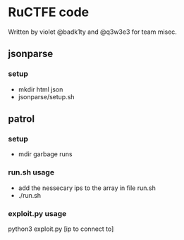 # RuCTFE code

Written by violet @badk1ty and @q3w3e3 for team misec.

## jsonparse
### setup
* mkdir html json  
* jsonparse/setup.sh

## patrol
### setup
* mdir garbage runs

### run.sh usage
* add the nessecary ips to the array in file run.sh  
* ./run.sh

### exploit.py usage
python3 exploit.py [ip to connect to]